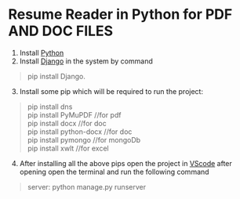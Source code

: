 # Resume Reader in Python for PDF AND DOC FILES

1. Install [Python](https://www.python.org/downloads/)
2. Install [Django](https://docs.djangoproject.com/en/1.8/howto/windows/#install-django) in the system by command 

> pip install Django.
3. Install some pip which will be required to run the project:

>	pip install dns\
>	pip install PyMuPDF         //for pdf\
>	pip install docx            //for doc\
>	pip install python-docx     //for doc\
>	pip install pymongo         //for mongoDb\
>	pip install xwlt            //for excel
4. After installing all the above pips open the project in [VScode](https://code.visualstudio.com/download) after opening open the terminal and run the following command

> server: python manage.py runserver
